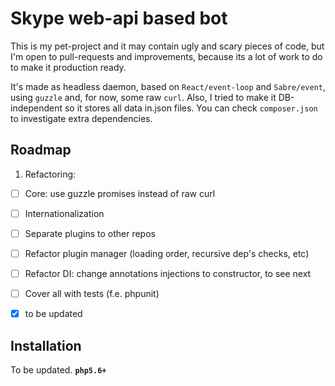 # Skype web-api based bot 
This is my pet-project and it may contain ugly and scary pieces of code, but I'm open to pull-requests and improvements, because its a lot of work to do to make it production ready.

It's made as headless daemon, based on `React/event-loop` and `Sabre/event`, using `guzzle` and, for now, some raw `curl`. Also, I tried to make it DB-independent so it stores all data in.json files. You can check `composer.json` to investigate extra dependencies.

## Roadmap

1. Refactoring:
  - [ ] Core: use guzzle promises instead of raw curl
  - [ ] Internationalization
  - [ ] Separate plugins to other repos
  - [ ] Refactor plugin manager (loading order, recursive dep's checks, etc)
  - [ ] Refactor DI: change annotations injections to constructor, to see next
  - [ ] Cover all with tests (f.e. phpunit)
  - [x] to be updated


## Installation
To be updated. **`php5.6+`**
